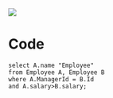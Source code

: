 <img src="https://user-images.githubusercontent.com/76995452/124285611-07098900-db89-11eb-8afe-91b3fe9a389c.JPG">  



# Code
```
select A.name "Employee"
from Employee A, Employee B
where A.ManagerId = B.Id
and A.salary>B.salary;
```
